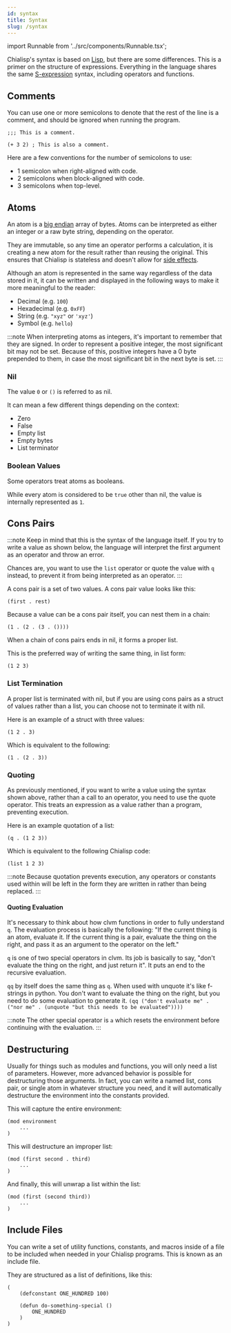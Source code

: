 ```yaml
---
id: syntax
title: Syntax
slug: /syntax
---
```


import Runnable from '../src/components/Runnable.tsx';

Chialisp's syntax is based on [Lisp](<https://en.wikipedia.org/wiki/Lisp_(programming_language)>), but there are some differences. This is a primer on the structure of expressions. Everything in the language shares the same [S-expression](https://en.wikipedia.org/wiki/S-expression) syntax, including operators and functions.

## Comments

You can use one or more semicolons to denote that the rest of the line is a comment, and should be ignored when running the program.

<Runnable flavor='chialisp'>

```chialisp
;;; This is a comment.

(+ 3 2) ; This is also a comment.
```

</Runnable>

Here are a few conventions for the number of semicolons to use:

- 1 semicolon when right-aligned with code.
- 2 semicolons when block-aligned with code.
- 3 semicolons when top-level.

## Atoms

An atom is a [big endian](https://en.wikipedia.org/wiki/Endianness) array of bytes. Atoms can be interpreted as either an integer or a raw byte string, depending on the operator.

They are immutable, so any time an operator performs a calculation, it is creating a new atom for the result rather than reusing the original. This ensures that Chialisp is stateless and doesn't allow for [side effects](<https://en.wikipedia.org/wiki/Side_effect_(computer_science)>).

Although an atom is represented in the same way regardless of the data stored in it, it can be written and displayed in the following ways to make it more meaningful to the reader:

- Decimal (e.g. `100`)
- Hexadecimal (e.g. `0xFF`)
- String (e.g. `"xyz"` or `'xyz'`)
- Symbol (e.g. `hello`)

:::note
When interpreting atoms as integers, it's important to remember that they are signed. In order to represent a positive integer, the most significant bit may not be set. Because of this, positive integers have a 0 byte prepended to them, in case the most significant bit in the next byte is set.
:::

### Nil

The value `0` or `()` is referred to as nil.

It can mean a few different things depending on the context:

- Zero
- False
- Empty list
- Empty bytes
- List terminator

### Boolean Values

Some operators treat atoms as booleans.

While every atom is considered to be `true` other than nil, the value is internally represented as `1`.

## Cons Pairs

:::note
Keep in mind that this is the syntax of the language itself. If you try to write a value as shown below, the language will interpret the first argument as an operator and throw an error.

Chances are, you want to use the `list` operator or quote the value with `q` instead, to prevent it from being interpreted as an operator.
:::

A cons pair is a set of two values. A cons pair value looks like this:

```
(first . rest)
```

Because a value can be a cons pair itself, you can nest them in a chain:

```chialisp
(1 . (2 . (3 . ())))
```

When a chain of cons pairs ends in nil, it forms a proper list.

This is the preferred way of writing the same thing, in list form:

```chialisp
(1 2 3)
```

### List Termination

A proper list is terminated with nil, but if you are using cons pairs as a struct of values rather than a list, you can choose not to terminate it with nil.

Here is an example of a struct with three values:

```chialisp
(1 2 . 3)
```

Which is equivalent to the following:

```chialisp
(1 . (2 . 3))
```

### Quoting

As previously mentioned, if you want to write a value using the syntax shown above, rather than a call to an operator, you need to use the quote operator. This treats an expression as a value rather than a program, preventing execution.

Here is an example quotation of a list:

<Runnable flavor='clvm'>

```chialisp
(q . (1 2 3))
```

</Runnable>

Which is equivalent to the following Chialisp code:

<Runnable flavor='chialisp'>

```chialisp
(list 1 2 3)
```

</Runnable>

:::note
Because quotation prevents execution, any operators or constants used within will be left in the form they are written in rather than being replaced.
:::

#### Quoting Evaluation

It's necessary to think about how clvm functions in order to fully understand `q`.  The evaluation process is basically the following:
"If the current thing is an atom, evaluate it.  If the current thing is a pair, evaluate the thing on the right, and pass it as an argument to the operator on the left."

`q` is one of two special operators in clvm.  Its job is basically to say, "don't evaluate the thing on the right, and just return it".  It puts an end to the recursive evaluation.

`qq` by itself does the same thing as `q`.  When used with unquote it's like f-strings in python.  You don't want to evaluate the thing on the right, but you need to do some evaluation to generate it.
`(qq ("don't evaluate me" . ("nor me" . (unquote "but this needs to be evaluated"))))`

:::note
The other special operator is `a` which resets the environment before continuing with the evaluation.
:::

## Destructuring

Usually for things such as modules and functions, you will only need a list of parameters. However, more advanced behavior is possible for destructuring those arguments. In fact, you can write a named list, cons pair, or single atom in whatever structure you need, and it will automatically destructure the environment into the constants provided.

This will capture the entire environment:

```chialisp
(mod environment
    ...
)
```

This will destructure an improper list:

```chialisp
(mod (first second . third)
    ...
)
```

And finally, this will unwrap a list within the list:

```chialisp
(mod (first (second third))
    ...
)
```

## Include Files

You can write a set of utility functions, constants, and macros inside of a file to be included when needed in your Chialisp programs. This is known as an include file.

They are structured as a list of definitions, like this:

```chialisp
(
    (defconstant ONE_HUNDRED 100)

    (defun do-something-special ()
        ONE_HUNDRED
    )
)
```
